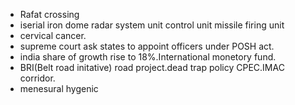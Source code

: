 * Rafat crossing
* iserial iron dome radar system unit control unit missile firing unit
* cervical cancer.
* supreme court ask states to appoint officers  under POSH act.
* india share of growth rise to 18%.International monetory fund.
* BRI(Belt road initative) road project.dead trap policy CPEC.IMAC corridor.
* menesural hygenic
